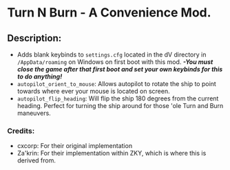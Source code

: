 # Turn N Burn - A Convenience Mod.
## Description:
- Adds blank keybinds to `settings.cfg` located in the dV directory in `/AppData/roaming` on Windows on first boot with this mod. 
  ***-You must close the game after that first boot and set your own keybinds for this to do anything!***
- `autopilot_orient_to_mouse`: Allows autopilot to rotate the ship to point towards where ever your mouse is located on screen.
- `autopilot_flip_heading`: Will flip the ship 180 degrees from the current heading. Perfect for turning the ship around for those 'ole Turn and Burn maneuvers.

### Credits:
- cxcorp: For their original implementation
- Za'krin: For their implementation within ZKY, which is where this is derived from. 
